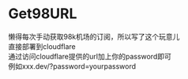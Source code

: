 # Get98URL
懒得每次手动获取98k机场的订阅，所以写了这个玩意儿  
直接部署到cloudflare  
通过访问cloudflare提供的url加上你的password即可  
例如xxx.dev/?password=yourpassword  
